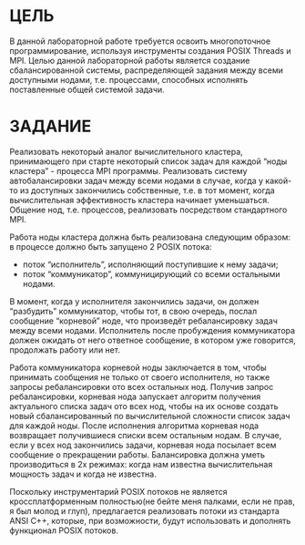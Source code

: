 # ЦЕЛЬ
В данной лабораторной работе требуется освоить многопоточное
программирование, используя инструменты создания POSIX Threads и MPI.
Целью данной лабораторной работы является создание сбалансированной
системы, распределяющей задания между всеми доступными нодами, т.е.
процессами, способных исполнять поставленные общей системой задачи.

# ЗАДАНИЕ
Реализовать некоторый аналог вычислительного кластера, принимающего
при старте некоторый список задач для каждой “ноды кластера” - процесса
MPI программы. Реализовать систему автобалансировки задач между всеми
нодами в случае, когда у какой-то из доступных закончились собственные,
т.е. в тот момент, когда вычислительная эффективность кластера начинает
уменьшаться. Общение нод, т.е. процессов, реализовать посредством
стандартного MPI.

Работа ноды кластера должна быть реализована следующим образом: в
процессе должно быть запущено 2 POSIX потока:
* поток “​исполнитель”, исполняющий поступившие к нему задачи;
* поток “​коммуникатор”, коммуницирующий со всеми остальными
нодами.

В момент, когда у исполнителя закончились задачи, он должен “разбудить”
коммуникатор, чтобы тот, в свою очередь, послал сообщение “корневой”
ноде, что произведёт ребалансировку задач между всеми нодами.
Исполнитель после пробуждения коммуникатора должен ожидать от него
ответное сообщение, в котором уже говорится, продолжать работу или нет.

Работа коммуникатора корневой ноды заключается в том, чтобы принимать
сообщения не только от своего исполнителя, но также запросы
ребалансировки ото всех остальных нод. Получив запрос ребалансировки,
корневая нода запускает алгоритм получения актуального списка задач ото
всех нод, чтобы на их основе создать новый сбалансированный по
вычислительной сложности список задач для каждой ноды. После
исполнения алгоритма корневая нода возвращает получившиеся списки всем
остальным нодам. В случае, если у всех нод закончились задачи, корневая
нода посылает всем сообщение о прекращении работы. Балансировка должна уметь производиться в 2х режимах: когда нам известна
вычислительная мощность задач и когда не известна.

Поскольку инструментарий POSIX потоков не является
кроссплатформенным полностью(не бейте меня палками, если не прав, я был молод и глуп), предлагается реализовать потоки из
стандарта ANSI C++, которые, при возможности, будут использовать и
дополнять функционал POSIX потоков.
